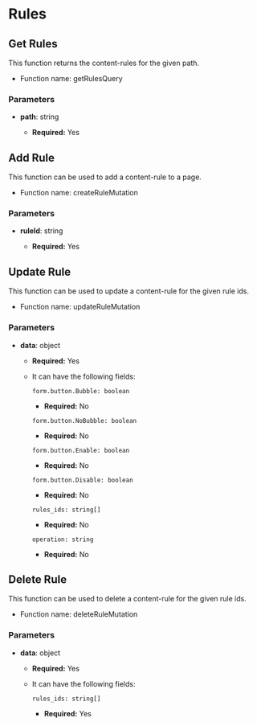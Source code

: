 # Rules

## Get Rules

This function returns the content-rules for the given path.

-   Function name: getRulesQuery

### Parameters

-   **path**: string

    -   **Required:** Yes

## Add Rule

This function can be used to add a content-rule to a page.

-   Function name: createRuleMutation

### Parameters

-   **ruleId**: string

    -   **Required:** Yes

## Update Rule

This function can be used to update a content-rule for the given rule ids.

-   Function name: updateRuleMutation

### Parameters

-   **data**: object

    -   **Required:** Yes
    -   It can have the following fields:

        `form.button.Bubble: boolean`

        -   **Required:** No

        `form.button.NoBubble: boolean`

        -   **Required:** No

        `form.button.Enable: boolean`

        -   **Required:** No

        `form.button.Disable: boolean`

        -   **Required:** No

        `rules_ids: string[]`

        -   **Required:** No

        `operation: string`

        -   **Required:** No

## Delete Rule

This function can be used to delete a content-rule for the given rule ids.

-   Function name: deleteRuleMutation

### Parameters

-   **data**: object

    -   **Required:** Yes
    -   It can have the following fields:

        `rules_ids: string[]`

        -   **Required:** Yes
